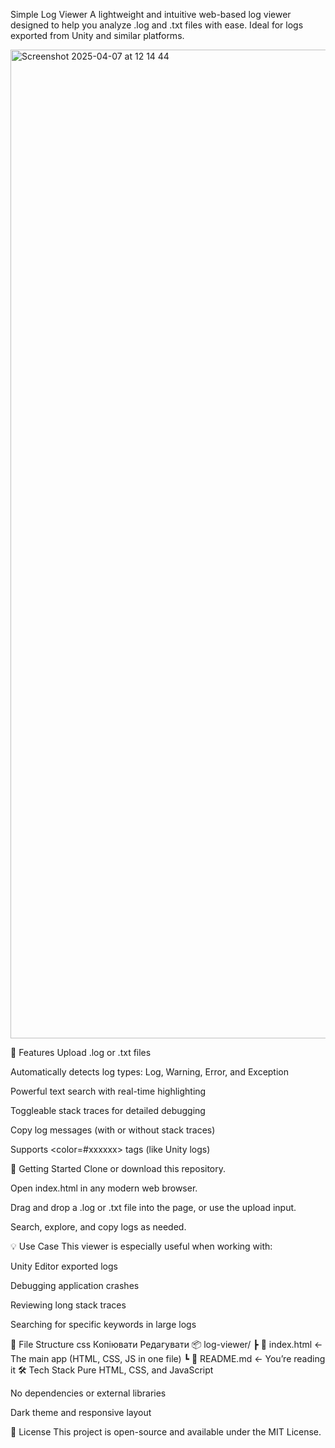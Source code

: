 Simple Log Viewer
A lightweight and intuitive web-based log viewer designed to help you analyze .log and .txt files with ease. Ideal for logs exported from Unity and similar platforms.

<img width="1582" alt="Screenshot 2025-04-07 at 12 14 44" src="https://github.com/user-attachments/assets/20ac2625-46f6-469c-ad5b-9ddd15583ca9" />

🧩 Features
Upload .log or .txt files

Automatically detects log types: Log, Warning, Error, and Exception

Powerful text search with real-time highlighting

Toggleable stack traces for detailed debugging

Copy log messages (with or without stack traces)

Supports <color=#xxxxxx> tags (like Unity logs)

🚀 Getting Started
Clone or download this repository.

Open index.html in any modern web browser.

Drag and drop a .log or .txt file into the page, or use the upload input.

Search, explore, and copy logs as needed.

💡 Use Case
This viewer is especially useful when working with:

Unity Editor exported logs

Debugging application crashes

Reviewing long stack traces

Searching for specific keywords in large logs

📁 File Structure
css
Копіювати
Редагувати
📦 log-viewer/
 ┣ 📄 index.html     ← The main app (HTML, CSS, JS in one file)
 ┗ 📄 README.md       ← You’re reading it
🛠️ Tech Stack
Pure HTML, CSS, and JavaScript

No dependencies or external libraries

Dark theme and responsive layout

📃 License
This project is open-source and available under the MIT License.
